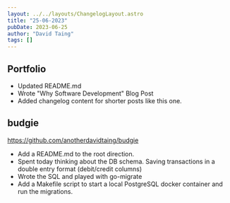 ```yaml
---
layout: ../../layouts/ChangelogLayout.astro
title: "25-06-2023"
pubDate: 2023-06-25
author: "David Taing"
tags: []
---
```


## Portfolio

- Updated README.md
- Wrote "Why Software Development" Blog Post
- Added changelog content for shorter posts like this one.

## budgie

https://github.com/anotherdavidtaing/budgie

- Add a README.md to the root direction.
- Spent today thinking about the DB schema. Saving transactions in a double entry format (debit/credit columns)
- Wrote the SQL and played with go-migrate
- Add a Makefile script to start a local PostgreSQL docker container and run the migrations.
